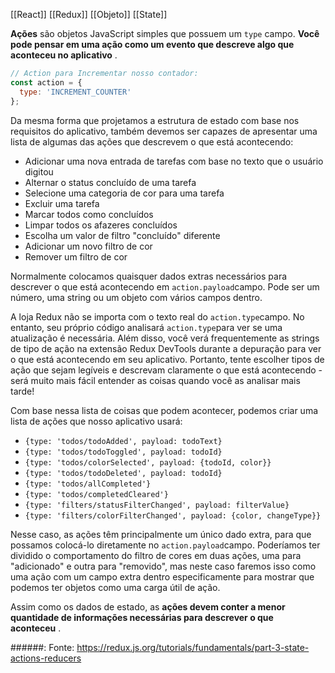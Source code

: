 
[[React]]
[[Redux]]
[[Objeto]]
[[State]]

**Ações** são objetos JavaScript simples que possuem um `type` campo. **Você pode pensar em uma ação como um evento que descreve algo que aconteceu no aplicativo** .

```jsx
// Action para Incrementar nosso contador:
const action = {
  type: 'INCREMENT_COUNTER'
};
```

Da mesma forma que projetamos a estrutura de estado com base nos requisitos do aplicativo, também devemos ser capazes de apresentar uma lista de algumas das ações que descrevem o que está acontecendo:

-   Adicionar uma nova entrada de tarefas com base no texto que o usuário digitou
-   Alternar o status concluído de uma tarefa
-   Selecione uma categoria de cor para uma tarefa
-   Excluir uma tarefa
-   Marcar todos como concluídos
-   Limpar todos os afazeres concluídos
-   Escolha um valor de filtro "concluído" diferente
-   Adicionar um novo filtro de cor
-   Remover um filtro de cor

Normalmente colocamos quaisquer dados extras necessários para descrever o que está acontecendo em `action.payload`campo. Pode ser um número, uma string ou um objeto com vários campos dentro.

A loja Redux não se importa com o texto real do `action.type`campo. No entanto, seu próprio código analisará `action.type`para ver se uma atualização é necessária. Além disso, você verá frequentemente as strings de tipo de ação na extensão Redux DevTools durante a depuração para ver o que está acontecendo em seu aplicativo. Portanto, tente escolher tipos de ação que sejam legíveis e descrevam claramente o que está acontecendo - será muito mais fácil entender as coisas quando você as analisar mais tarde!

Com base nessa lista de coisas que podem acontecer, podemos criar uma lista de ações que nosso aplicativo usará:

-   `{type: 'todos/todoAdded', payload: todoText}`
-   `{type: 'todos/todoToggled', payload: todoId}`
-   `{type: 'todos/colorSelected', payload: {todoId, color}}`
-   `{type: 'todos/todoDeleted', payload: todoId}`
-   `{type: 'todos/allCompleted'}`
-   `{type: 'todos/completedCleared'}`
-   `{type: 'filters/statusFilterChanged', payload: filterValue}`
-   `{type: 'filters/colorFilterChanged', payload: {color, changeType}}`

Nesse caso, as ações têm principalmente um único dado extra, para que possamos colocá-lo diretamente no `action.payload`campo. Poderíamos ter dividido o comportamento do filtro de cores em duas ações, uma para "adicionado" e outra para "removido", mas neste caso faremos isso como uma ação com um campo extra dentro especificamente para mostrar que podemos ter objetos como uma carga útil de ação.

Assim como os dados de estado, as **ações devem conter a menor quantidade de informações necessárias para descrever o que aconteceu** .

######: Fonte: https://redux.js.org/tutorials/fundamentals/part-3-state-actions-reducers